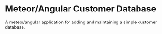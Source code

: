 # Meteor/Angular Customer Database
A meteor/angular application for adding and maintaining a simple customer database.
